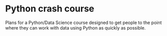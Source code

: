 # Python crash course

Plans for a Python/Data Science course designed to get people to the
point where they can work with data using Python as quickly as
possible.
